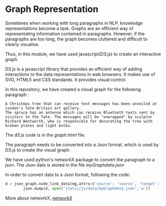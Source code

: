 # Graph Representation

Sometimes when working with long paragraphs in NLP, knowledge representations become a task. Graphs are an efficient way of representating information contained in paragraphs. However, if the paragraphs are too long, the graph becomes cluttered and difficult to clearly visualise.

Thus, in this module, we have used javascript(D3.js) to create an interactive graph. 

D3.js is a javascript library that provides an efficient way of adding interactions to the data representations in web browsers. It makes use of SVG, HTML5 and CSS standards. It provides visual control.

In this repository, we have created a visual graph for the following paragraph : 
```
A Christmas tree that can receive text messages has been unveiled at London's Tate Britain art gallery.
The spruce has an antenna which can receive Bluetooth texts sent by visitors to the Tate. The messages will be "unwrapped" by sculptor Richard Wentworth, who is responsible for decorating the tree with broken plates and light bulbs.
```

The d3.js code is in the _graph.html_ file. 

The paragraph needs to be converted into a Json format, which is used by D3.js to create the visual graph.

We have used python's networkX package to convert the paragraph to a json. The Json data is stored in the file _myGraphdata.json_

In order to convert data to a Json format, following the code:
```python
d = json_graph.node_link_data(mg,attrs={'source': 'source', 'target': 'target', 'key': 'key', 'id': 'id'}) #Json format
		json.dump(d, open('static/js/data/myGraphdata.json','w'))
```

More about networkX, [networkX](http://networkx.readthedocs.io/en/networkx-1.10/)


 